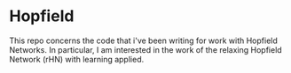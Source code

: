 # Hopfield

This repo concerns the code that i've been writing for work with Hopfield Networks. In particular, I am interested in the work of the relaxing Hopfield Network (rHN) with learning applied.

